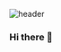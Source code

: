 ![header](https://capsule-render.vercel.app/api?type=Waving&color=gradient&customColorList=10,1,2,200,15&width=100%&height=280&section=header&text=Sulgi's%20GitHub%20Profile&fontSize=55&fontAlignY=40)
### Hi there 👋

<!--
**leesulgi66/leesulgi66** is a ✨ _special_ ✨ repository because its `README.md` (this file) appears on your GitHub profile.

Here are some ideas to get you started:

- 🔭 I’m currently working on ...
- 🌱 I’m currently learning ...
- 👯 I’m looking to collaborate on ...
- 🤔 I’m looking for help with ...
- 💬 Ask me about ...
- 📫 How to reach me: ...
- 😄 Pronouns: ...
- ⚡ Fun fact: ...
-->
